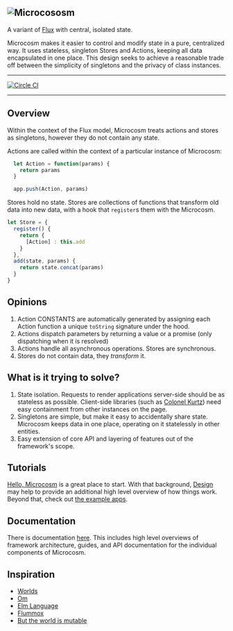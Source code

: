 ![Microcososm](http://f.cl.ly/items/36051G3A2M443z3v3U3b/microcososm.svg)
---

A variant of [Flux](https://facebook.github.io/flux/) with
central, isolated state.

Microcosm makes it easier to control and modify state in a pure,
centralized way. It uses stateless, singleton Stores and Actions, keeping
all data encapsulated in one place. This design seeks to achieve a
reasonable trade off between the simplicity of singletons and the
privacy of class instances.

---

[![Circle CI](https://circleci.com/gh/vigetlabs/microcosm.svg?style=svg)](https://circleci.com/gh/vigetlabs/microcosm)

---

## Overview

Within the context of the Flux model, Microcosm treats actions and
stores as singletons, however they do not contain any state.

Actions are called within the context of a particular instance of Microcosm:

```javascript
  let Action = function(params) {
    return params
  }

  app.push(Action, params)
```

Stores hold no state. Stores are collections of functions that transform
old data into new data, with a hook that `register`s them with the Microcosm.

```javascript
let Store = {
  register() {
    return {
      [Action] : this.add
    }
  },
  add(state, params) {
    return state.concat(params)
  }
}
```

## Opinions

1. Action CONSTANTS are automatically generated by assigning
   each Action function a unique `toString` signature under the hood.
3. Actions dispatch parameters by returning a value or a promise (only
   dispatching when it is resolved)
3. Actions handle all asynchronous operations. Stores are
   synchronous.
4. Stores do not contain data, they _transform_ it.

## What is it trying to solve?

1. State isolation. Requests to render applications server-side should
   be as stateless as possible. Client-side libraries (such as
   [Colonel Kurtz](https://github.com/vigetlabs/colonel-kurtz)) need easy
   containment from other instances on the page.
2. Singletons are simple, but make it easy to accidentally share
   state. Microcosm keeps data in one place, operating on it
   statelessly in other entities.
3. Easy extension of core API and layering of features out of the
   framework's scope.

## Tutorials

[Hello, Microcosm](docs/guides/hello-microcosm.md) is a great place to
start. With that background, [Design](docs/design.md) may help to
provide an additional high level overview of how things work. Beyond
that, check out [the example apps](examples).

## Documentation

There is documentation [here](docs). This includes high level
overviews of framework architecture, guides, and API documentation for
the individual components of Microcosm.

## Inspiration

- [Worlds](http://www.vpri.org/pdf/rn2008001_worlds.pdf)
- [Om](https://github.com/omcljs/om)
- [Elm Language](https://elm-lang.org)
- [Flummox](https://github.com/acdlite/flummox)
- [But the world is mutable](http://www.lispcast.com/the-world-is-mutable)
